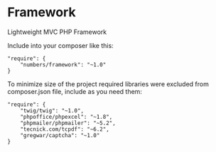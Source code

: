 # Framework
Lightweight MVC PHP Framework

Include into your composer like this:

    "require": {
        "numbers/framework": "~1.0"
    }

To minimize size of the project required libraries were excluded from composer.json file, include as you need them:

	"require": {
		"twig/twig": "~1.0",
		"phpoffice/phpexcel": "~1.8",
		"phpmailer/phpmailer": "~5.2",
		"tecnick.com/tcpdf": "~6.2",
		"gregwar/captcha": "~1.0"
	}